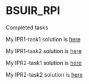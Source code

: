 # BSUIR_RPI
Completed tasks

My IPR1-task1 solution is [here](https://github.com/prikhodkoas/BSUIR_RPI/tree/IPR1_Task1)

My IPR1-task2 solution is [here](https://github.com/prikhodkoas/BSUIR_RPI/tree/IPR1_task2)

My IPR2-task1 solution is [here](https://github.com/prikhodkoas/BSUIR_RPI/tree/IPR2_task1)

My IPR2-task2 solution is [here](https://github.com/prikhodkoas/BSUIR_RPI/tree/IPR2_task2)
